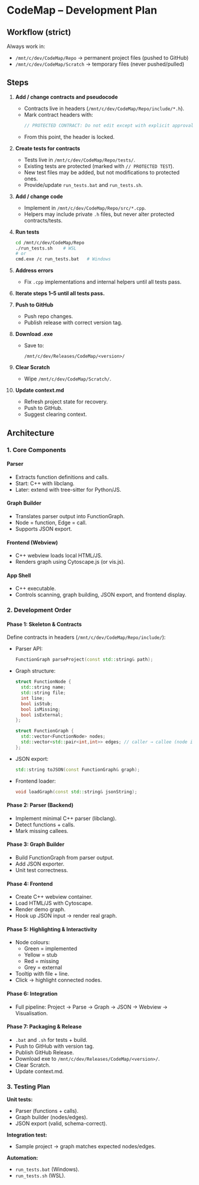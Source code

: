# CodeMap – Development Plan

## Workflow (strict)

Always work in:
- `/mnt/c/dev/CodeMap/Repo` → permanent project files (pushed to GitHub)
- `/mnt/c/dev/CodeMap/Scratch` → temporary files (never pushed/pulled)

## Steps

1. **Add / change contracts and pseudocode**
   - Contracts live in headers (`/mnt/c/dev/CodeMap/Repo/include/*.h`).
   - Mark contract headers with:
     ```cpp
     // PROTECTED CONTRACT: Do not edit except with explicit approval
     ```
   - From this point, the header is locked.

2. **Create tests for contracts**
   - Tests live in `/mnt/c/dev/CodeMap/Repo/tests/`.
   - Existing tests are protected (marked with `// PROTECTED TEST`).
   - New test files may be added, but not modifications to protected ones.
   - Provide/update `run_tests.bat` and `run_tests.sh`.

3. **Add / change code**
   - Implement in `/mnt/c/dev/CodeMap/Repo/src/*.cpp`.
   - Helpers may include private `.h` files, but never alter protected contracts/tests.

4. **Run tests**
   ```bash
   cd /mnt/c/dev/CodeMap/Repo
   ./run_tests.sh    # WSL  
   # or
   cmd.exe /c run_tests.bat   # Windows
   ```

5. **Address errors**
   - Fix `.cpp` implementations and internal helpers until all tests pass.

6. **Iterate steps 1–5 until all tests pass.**

7. **Push to GitHub**
   - Push repo changes.
   - Publish release with correct version tag.

8. **Download .exe**
   - Save to:
     ```
     /mnt/c/dev/Releases/CodeMap/<version>/
     ```

9. **Clear Scratch**
   - Wipe `/mnt/c/dev/CodeMap/Scratch/`.

10. **Update context.md**
    - Refresh project state for recovery.
    - Push to GitHub.
    - Suggest clearing context.

## Architecture

### 1. Core Components

#### Parser
- Extracts function definitions and calls.
- Start: C++ with libclang.
- Later: extend with tree-sitter for Python/JS.

#### Graph Builder
- Translates parser output into FunctionGraph.
- Node = function, Edge = call.
- Supports JSON export.

#### Frontend (Webview)
- C++ webview loads local HTML/JS.
- Renders graph using Cytoscape.js (or vis.js).

#### App Shell
- C++ executable.
- Controls scanning, graph building, JSON export, and frontend display.

### 2. Development Order

#### Phase 1: Skeleton & Contracts
Define contracts in headers (`/mnt/c/dev/CodeMap/Repo/include/`):
- Parser API:
  ```cpp
  FunctionGraph parseProject(const std::string& path);
  ```
- Graph structure:
  ```cpp
  struct FunctionNode {
    std::string name;
    std::string file;
    int line;
    bool isStub;
    bool isMissing;
    bool isExternal;
  };
  
  struct FunctionGraph {
    std::vector<FunctionNode> nodes;
    std::vector<std::pair<int,int>> edges; // caller → callee (node indices)
  };
  ```
- JSON export:
  ```cpp
  std::string toJSON(const FunctionGraph& graph);
  ```
- Frontend loader:
  ```cpp
  void loadGraph(const std::string& jsonString);
  ```

#### Phase 2: Parser (Backend)
- Implement minimal C++ parser (libclang).
- Detect functions + calls.
- Mark missing callees.

#### Phase 3: Graph Builder
- Build FunctionGraph from parser output.
- Add JSON exporter.
- Unit test correctness.

#### Phase 4: Frontend
- Create C++ webview container.
- Load HTML/JS with Cytoscape.
- Render demo graph.
- Hook up JSON input → render real graph.

#### Phase 5: Highlighting & Interactivity
- Node colours:
  - Green = implemented
  - Yellow = stub
  - Red = missing
  - Grey = external
- Tooltip with file + line.
- Click → highlight connected nodes.

#### Phase 6: Integration
- Full pipeline:
  Project → Parse → Graph → JSON → Webview → Visualisation.

#### Phase 7: Packaging & Release
- `.bat` and `.sh` for tests + build.
- Push to GitHub with version tag.
- Publish GitHub Release.
- Download exe to `/mnt/c/dev/Releases/CodeMap/<version>/`.
- Clear Scratch.
- Update context.md.

### 3. Testing Plan

**Unit tests:**
- Parser (functions + calls).
- Graph builder (nodes/edges).
- JSON export (valid, schema-correct).

**Integration test:**
- Sample project → graph matches expected nodes/edges.

**Automation:**
- `run_tests.bat` (Windows).
- `run_tests.sh` (WSL).